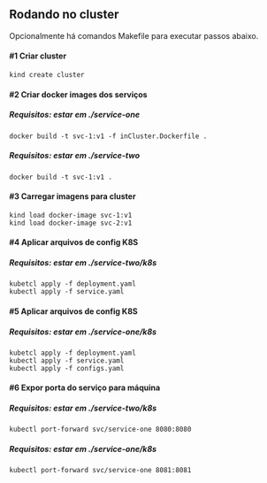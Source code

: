 ## Rodando no cluster
Opcionalmente há comandos Makefile para executar passos abaixo. 

#### #1 Criar cluster
```
kind create cluster
```

#### #2 Criar docker images dos serviços

##### Requisitos: estar em *./service-one*
```
docker build -t svc-1:v1 -f inCluster.Dockerfile .
```

##### Requisitos: estar em *./service-two*
```
docker build -t svc-1:v1 .
```

#### #3 Carregar imagens para cluster
```
kind load docker-image svc-1:v1
kind load docker-image svc-2:v1
```

#### #4 Aplicar arquivos de config K8S

##### Requisitos: estar em *./service-two/k8s*

```
kubetcl apply -f deployment.yaml
kubectl apply -f service.yaml
```

#### #5 Aplicar arquivos de config K8S

##### Requisitos: estar em *./service-one/k8s*

```
kubetcl apply -f deployment.yaml
kubectl apply -f service.yaml
kubectl apply -f configs.yaml
```

#### #6 Expor porta do serviço para máquina

##### Requisitos: estar em *./service-two/k8s*

```
kubectl port-forward svc/service-one 8080:8080
```

##### Requisitos: estar em *./service-one/k8s*

```
kubectl port-forward svc/service-one 8081:8081
```